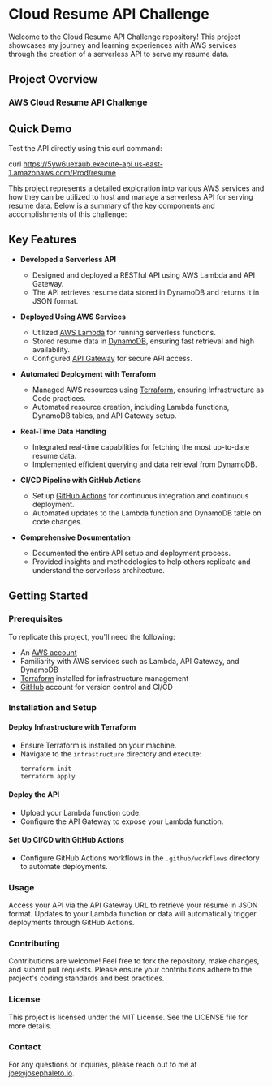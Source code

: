 # Cloud Resume API Challenge

Welcome to the Cloud Resume API Challenge repository! This project showcases my journey and learning experiences with AWS services through the creation of a serverless API to serve my resume data.

## Project Overview

### **AWS Cloud Resume API Challenge**

## Quick Demo

Test the API directly using this curl command:

curl https://5yw6uexaub.execute-api.us-east-1.amazonaws.com/Prod/resume 

This project represents a detailed exploration into various AWS services and how they can be utilized to host and manage a serverless API for serving resume data. Below is a summary of the key components and accomplishments of this challenge:

## Key Features

- **Developed a Serverless API**
  - Designed and deployed a RESTful API using AWS Lambda and API Gateway.
  - The API retrieves resume data stored in DynamoDB and returns it in JSON format.

- **Deployed Using AWS Services**
  - Utilized [AWS Lambda](https://aws.amazon.com/lambda/) for running serverless functions.
  - Stored resume data in [DynamoDB](https://aws.amazon.com/dynamodb/), ensuring fast retrieval and high availability.
  - Configured [API Gateway](https://aws.amazon.com/api-gateway/) for secure API access.

- **Automated Deployment with Terraform**
  - Managed AWS resources using [Terraform](https://www.terraform.io/), ensuring Infrastructure as Code practices.
  - Automated resource creation, including Lambda functions, DynamoDB tables, and API Gateway setup.

- **Real-Time Data Handling**
  - Integrated real-time capabilities for fetching the most up-to-date resume data.
  - Implemented efficient querying and data retrieval from DynamoDB.

- **CI/CD Pipeline with GitHub Actions**
  - Set up [GitHub Actions](https://github.com/features/actions) for continuous integration and continuous deployment.
  - Automated updates to the Lambda function and DynamoDB table on code changes.

- **Comprehensive Documentation**
  - Documented the entire API setup and deployment process.
  - Provided insights and methodologies to help others replicate and understand the serverless architecture.

## Getting Started

### Prerequisites

To replicate this project, you'll need the following:

- An [AWS account](https://aws.amazon.com/)
- Familiarity with AWS services such as Lambda, API Gateway, and DynamoDB
- [Terraform](https://www.terraform.io/) installed for infrastructure management
- [GitHub](https://github.com/) account for version control and CI/CD

### Installation and Setup

#### Deploy Infrastructure with Terraform

- Ensure Terraform is installed on your machine.
- Navigate to the `infrastructure` directory and execute:
  ```bash
  terraform init
  terraform apply

#### Deploy the API

- Upload your Lambda function code.
- Configure the API Gateway to expose your Lambda function.

#### Set Up CI/CD with GitHub Actions

- Configure GitHub Actions workflows in the `.github/workflows` directory to automate deployments.

### Usage

Access your API via the API Gateway URL to retrieve your resume in JSON format. Updates to your Lambda function or data will automatically trigger deployments through GitHub Actions.

### Contributing

Contributions are welcome! Feel free to fork the repository, make changes, and submit pull requests. Please ensure your contributions adhere to the project's coding standards and best practices.

### License

This project is licensed under the MIT License. See the LICENSE file for more details.

### Contact

For any questions or inquiries, please reach out to me at joe@josephaleto.io.
